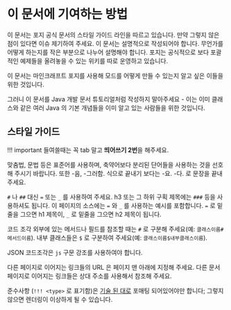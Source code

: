 이 문서에 기여하는 방법
===========

이 문서는 포지 공식 문서의 스타일 가이드 라인을 따르고 있습니다. 만약 그렇지 않은 점이 있다면 이슈 제기하여 주세요.
이 문서는 설명적으로 작성되어야 합니다. 무언가를 어떻게 하는지를 작은 부분으로 나누어 설명해야 합니다.
포지는 공식적으로 보다 포괄적인 예제들을 올려놓을 수 있는 위키를 따로 운영하고 있습니다.

이 문서는 마인크래프트 포지를 사용해 모드를 어떻게 만들 수 있는지 알고 싶은 이들을 위한 것입니다.

그러니 이 문서를 Java 개발 문서 튜토리얼처럼 작성하지 말아주세요 - 이는 이미 클래스와 같은 여러 Java 의 기본 개념들을 이미 알고 있는 사람들을 위한 것입니다.

스타일 가이드
----------

!!! important
    들여쓸때는 꼭 tab 말고 **띄어쓰기 2번**을 해주세요.

맞춤법, 문법 등은 표준어를 사용하며, 축약어보다 분리된 단어들을 사용하는 것을 선호해 주시기 바랍니다. 또한 -음, -그러함. 식으로 끝내기 보다는 -요. -다. 로 문장을 끝내 주세요.

`#` 나 `##` 대신 `=` 또는 `_` 를 사용하여 주세요. h3 또는 그 하위 구획 제목에는 `###` 등을 사용하셔도 됩니다. 이 페이지의 소스에는 `=` 와 `_` 를 사용하는 예시를 포함합니다. `=` 로 밑줄을 그으면 h1 제목이, `_` 로 밑줄을 그으면 h2 제목이 됩니다.

코드 조각 외부에 있는 메서드나 필드를 참조할 때는 `#` 로 구분해 주세요(예: `클래스이름#메서드이름`). 내부 클래스들은 `$` 로 구분하여 주세요(예: `클래스이름$내부클래스이름`).

JSON 코드조각은 `js` 구문 강조를 사용하여야 합니다.

다른 페이지로 이어지는 링크들의 URL 은 페이지 맨 아래에 지정해 주세요. 다른 문서 페이지로 이어지는 링크들은 상대 주소를 사용해서 참조해 주세요.

준수사항 (`!!! <type>` 로 표기함)은 [기술 된 대로][admonition] 포매팅 되어있어야만 합니다; 그렇지 않으면 렌더링이 이상하게 될 수 있습니다.

[admonition]: https://python-markdown.github.io/extensions/admonition/